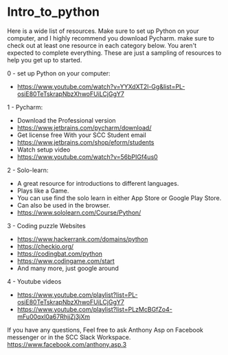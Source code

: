 


# Intro_to_python

Here is a wide list of resources. 
Make sure to set up Python on your computer, and I highly recommend you download Pycharm.
make sure to check out at least one resource in each category below. You aren't expected to complete everything. These are just a sampling of resources to help you get up to started.

0 - set up Python on your computer:
  - https://www.youtube.com/watch?v=YYXdXT2l-Gg&list=PL-osiE80TeTskrapNbzXhwoFUiLCjGgY7

1 - Pycharm:
  - Download the Professional version
  - https://www.jetbrains.com/pycharm/download/
  - Get license free With your SCC Student email
  - https://www.jetbrains.com/shop/eform/students
  - Watch setup video
  - https://www.youtube.com/watch?v=56bPIGf4us0

2 - Solo-learn:
  - A great resource for introductions to different languages.
  - Plays like a Game.
  - You can use find the solo learn in either App Store or Google Play Store.
  - Can also be used in the browser.
  - https://www.sololearn.com/Course/Python/
  
3 - Coding puzzle Websites
  - https://www.hackerrank.com/domains/python
  - https://checkio.org/
  - https://codingbat.com/python
  - https://www.codingame.com/start
  - And many more, just google around

4 - Youtube videos
  - https://www.youtube.com/playlist?list=PL-osiE80TeTskrapNbzXhwoFUiLCjGgY7
  - https://www.youtube.com/playlist?list=PLzMcBGfZo4-mFu00qxl0a67RhjjZj3jXm
  

If you have any questions, Feel free to ask Anthony Asp on Facebook messenger or in the SCC Slack Workspace.
https://www.facebook.com/anthony.asp.3
  
